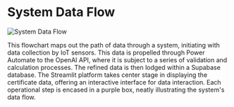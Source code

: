 # System Data Flow

![System Data Flow](System_Data_Flow.PNG)

This flowchart maps out the path of data through a system, initiating with data collection by IoT sensors. This data is propelled through Power Automate to the OpenAI API, where it is subject to a series of validation and calculation processes. The refined data is then lodged within a Supabase database. The Streamlit platform takes center stage in displaying the certificate data, offering an interactive interface for data interaction. Each operational step is encased in a purple box, neatly illustrating the system's data flow.
